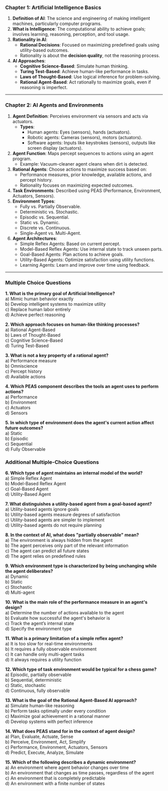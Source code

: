 ### Chapter 1: Artificial Intelligence Basics
1. **Definition of AI**: The science and engineering of making intelligent machines, particularly computer programs.
2. **What is Intelligence**: The computational ability to achieve goals; involves learning, reasoning, perception, and tool usage.
3. **Rationality in AI**:
   - **Rational Decisions**: Focused on maximizing predefined goals using utility-based outcomes.
   - Rationality is about the **decision quality**, not the reasoning process.
4. **AI Approaches**:
   - **Cognitive Science-Based**: Simulate human thinking.
   - **Turing Test-Based**: Achieve human-like performance in tasks.
   - **Laws of Thought-Based**: Use logical inference for problem-solving.
   - **Rational Agent-Based**: Act rationally to maximize goals, even if reasoning is imperfect.

---

### Chapter 2: AI Agents and Environments
1. **Agent Definition**: Perceives environment via sensors and acts via actuators.
   - **Types**:
     - Human agents: Eyes (sensors), hands (actuators).
     - Robotic agents: Cameras (sensors), motors (actuators).
     - Software agents: Inputs like keystrokes (sensors), outputs like screen display (actuators).
2. **Agent Function**: Maps percept sequences to actions using an agent program.
   - Example: Vacuum-cleaner agent cleans when dirt is detected.
3. **Rational Agents**: Choose actions to maximize success based on:
   - Performance measures, prior knowledge, available actions, and percept history.
   - Rationality focuses on maximizing expected outcomes.
4. **Task Environments**: Described using PEAS (Performance, Environment, Actuators, Sensors).
5. **Environment Types**:
   - Fully vs. Partially Observable.
   - Deterministic vs. Stochastic.
   - Episodic vs. Sequential.
   - Static vs. Dynamic.
   - Discrete vs. Continuous.
   - Single-Agent vs. Multi-Agent.
6. **Agent Architectures**:
   - Simple Reflex Agents: Based on current percept.
   - Model-Based Reflex Agents: Use internal state to track unseen parts.
   - Goal-Based Agents: Plan actions to achieve goals.
   - Utility-Based Agents: Optimize satisfaction using utility functions.
   - Learning Agents: Learn and improve over time using feedback.

---

### Multiple Choice Questions
**1. What is the primary goal of Artificial Intelligence?**  
a) Mimic human behavior exactly  
b) Develop intelligent systems to maximize utility  
c) Replace human labor entirely  
d) Achieve perfect reasoning  

**2. Which approach focuses on human-like thinking processes?**  
a) Rational Agent-Based  
b) Laws of Thought-Based  
c) Cognitive Science-Based  
d) Turing Test-Based  

**3. What is not a key property of a rational agent?**  
a) Performance measure  
b) Omniscience  
c) Percept history  
d) Available actions  

**4. Which PEAS component describes the tools an agent uses to perform actions?**  
a) Performance  
b) Environment  
c) Actuators  
d) Sensors  

**5. In which type of environment does the agent's current action affect future outcomes?**  
a) Static  
b) Episodic  
c) Sequential  
d) Fully Observable  

### Additional Multiple-Choice Questions

**6. Which type of agent maintains an internal model of the world?**  
a) Simple Reflex Agent  
b) Model-Based Reflex Agent  
c) Goal-Based Agent  
d) Utility-Based Agent  

**7. What distinguishes a utility-based agent from a goal-based agent?**  
a) Utility-based agents ignore goals  
b) Utility-based agents measure degrees of satisfaction  
c) Utility-based agents are simpler to implement  
d) Utility-based agents do not require planning  

**8. In the context of AI, what does "partially observable" mean?**  
a) The environment is always hidden from the agent  
b) The agent perceives only part of the relevant information  
c) The agent can predict all future states  
d) The agent relies on predefined rules  

**9. Which environment type is characterized by being unchanging while the agent deliberates?**  
a) Dynamic  
b) Static  
c) Stochastic  
d) Multi-agent  

**10. What is the main role of the performance measure in an agent's design?**  
a) Determine the number of actions available to the agent  
b) Evaluate how successful the agent's behavior is  
c) Track the agent’s internal state  
d) Specify the environment type  

**11. What is a primary limitation of a simple reflex agent?**  
a) It is too slow for real-time environments  
b) It requires a fully observable environment  
c) It can handle only multi-agent tasks  
d) It always requires a utility function  

**12. Which type of task environment would be typical for a chess game?**  
a) Episodic, partially observable  
b) Sequential, deterministic  
c) Static, stochastic  
d) Continuous, fully observable  

**13. What is the goal of the Rational Agent-Based AI approach?**  
a) Simulate human-like reasoning  
b) Perform tasks optimally under every condition  
c) Maximize goal achievement in a rational manner  
d) Develop systems with perfect inference  

**14. What does PEAS stand for in the context of agent design?**  
a) Plan, Evaluate, Actuate, Sense  
b) Perceive, Environment, Act, Simplify  
c) Performance, Environment, Actuators, Sensors  
d) Predict, Execute, Analyze, Simulate  

**15. Which of the following describes a dynamic environment?**  
a) An environment where agent behavior changes over time  
b) An environment that changes as time passes, regardless of the agent  
c) An environment that is completely predictable  
d) An environment with a finite number of states  
